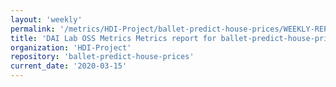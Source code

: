 ```yaml
---
layout: 'weekly'
permalink: '/metrics/HDI-Project/ballet-predict-house-prices/WEEKLY-REPORT-2020-03-15'
title: 'DAI Lab OSS Metrics Metrics report for ballet-predict-house-prices | WEEKLY-REPORT-2020-03-15'
organization: 'HDI-Project'
repository: 'ballet-predict-house-prices'
current_date: '2020-03-15'
---
```

